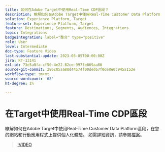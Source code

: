 ```yaml
---
title: 如何在Adobe Target中使用Real-Time CDP區段？
description: 瞭解如何在Adobe Target中使用Real-Time Customer Data Platform區段，在您的網站和行動應用程式上提供個人化體驗。
solution: Experience Platform, Target
feature-set: Experience Platform, Target
feature: Destinations, Segments, Audiences, Integrations
topic: Integrations
badgeIntegration: label="整合" type="positive"
role: User
level: Intermediate
doc-type: Feature Video
last-substantial-update: 2023-05-05T00:00:00Z
jira: KT-13141
exl-id: 73e5a0fa-cf50-4e22-82ce-997fe069aa86
source-git-commit: 286c85aa88d44574f00ded67f0de8e0c945a153e
workflow-type: tm+mt
source-wordcount: '68'
ht-degree: 1%

---
```


# 在Target中使用Real-Time CDP區段

瞭解如何在Adobe Target中使用Real-Time Customer Data Platform區段，在您的網站和行動應用程式上提供個人化體驗。 如需詳細資訊，請參閱[檔案](https://experienceleague.adobe.com/docs/target/using/integrate/integrating-with-rtcdp.html)。

>[!VIDEO](https://video.tv.adobe.com/v/3419149/?learn=on&enablevpops)
